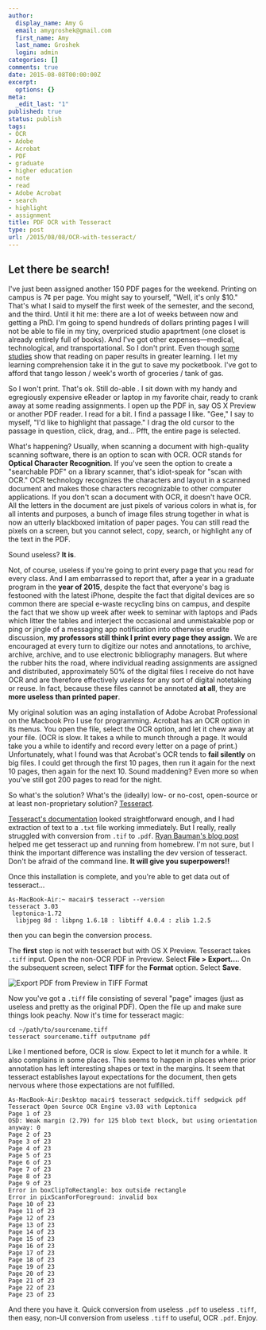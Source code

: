 ```yaml
---
author:
  display_name: Amy G
  email: amygroshek@gmail.com
  first_name: Amy
  last_name: Groshek
  login: admin
categories: []
comments: true
date: 2015-08-08T00:00:00Z
excerpt:
  options: {}
meta:
  _edit_last: "1"
published: true
status: publish
tags:
- OCR
- Adobe
- Acrobat
- PDF
- graduate
- higher education
- note
- read
- Adobe Acrobat
- search
- highlight
- assignment
title: PDF OCR with Tesseract
type: post
url: /2015/08/08/OCR-with-tesseract/
---
```


## Let there be search!

I've just been assigned another 150 PDF pages for the weekend. Printing on campus is 7&cent; per page. You might say to yourself, "Well, it's only $10." That's what I said to myself the first week of the semester, and the second, and the third. Until it hit me: there are a lot of weeks between now and getting a PhD. I'm going to spend hundreds of dollars printing pages I will not be able to file in my tiny, overpriced studio apaprtment (one closet is already entirely full of books). And I've got other expenses—medical, technological, and transportational. So I don't print. Even though [some studies](http://www.kau.se/sites/default/files/Dokument/event/2012/12/mangen_a_2013_reading_linear_texts_on_paper_ve_14552.pdf) show that reading on paper results in greater learning. I let my learning comprehension take it in the gut to save my pocketbook. I've got to afford that tango lesson / week's worth of groceries / tank of gas.

So I won't print. That's ok. Still do-able . I sit down with my handy and egregiously expensive eReader or laptop in my favorite chair, ready to crank away at some reading assignments. I open up the PDF in, say OS X Preview or another PDF reader. I read for a bit. I find a passage I like. "Gee," I say to myself, "I'd like to highlight that passage." I drag the old cursor to the passage in question, click, drag, and... Pfft, the entire page is selected.

What's happening? Usually, when scanning a document with high-quality scanning software, there is an option to scan with OCR. OCR stands for **Optical Character Recognition**. If you've seen the option to create a "searchable PDF" on a library scanner, that's idiot-speak for "scan with OCR." OCR technology recognizes the characters and layout in a scanned document and makes those characters recognizable to other computer applications. If you don't scan a document with OCR, it doesn't have OCR. All the letters in the document are just pixels of various colors in what is, for all intents and purposes, a bunch of image files strung together in what is now an utterly blackboxed imitation of paper pages. You can still read the pixels on a screen, but you cannot select, copy, search, or highlight any of the text in the PDF.

Sound useless? **It is**.

Not, of course, useless if you're going to print every page that you read for every class. And I am embarrassed to report that, after a year in a graduate program in the **year of 2015**, despite the fact that everyone's bag is festooned with the latest iPhone, despite the fact that digital devices are so common there are special e-waste recycling bins on campus, and despite the fact that we show up week after week to seminar with laptops and iPads which litter the tables and interject the occasional and unmistakable pop or ping or jingle of a messaging app notification into otherwise erudite discussion, **my professors still think I print every page they assign**. We are encouraged at every turn to digitize our notes and annotations, to archive, archive, archive, and to use electronic bibliography managers. But where the rubber hits the road, where individual reading assignments are assigned and distributed, approximately 50% of the digital files I receive do not have OCR and are therefore effectively *useless* for any sort of digital notetaking or reuse. In fact, because these files cannot be annotated **at all**, they are **more useless than printed paper**.


My original solution was an aging installation of Adobe Acrobat Professional on the Macbook Pro I use for programming. Acrobat has an OCR option in its menus. You open the file, select the OCR option, and let it chew away at your file. (OCR is slow. It takes a while to munch through a page. It would take you a while to identify and record every letter on a page of print.) Unfortunately, what I found was that Acrobat's OCR tends to **fail silently** on big files. I could get through the first 10 pages, then run it again for the next 10 pages, then again for the next 10. Sound maddening? Even more so when you've still got 200 pages to read for the night.

So what's the solution? What's the (ideally) low- or no-cost, open-source or at least non-proprietary solution? [Tesseract](https://code.google.com/p/tesseract-ocr/).

[Tesseract's documentation](https://github.com/tesseract-ocr/tesseract/blob/master/README.md) looked straightforward enough, and I had extraction of text to a `.txt` file working immediately. But I really, really struggled with conversion from `.tif` to `.pdf`. [Ryan Bauman's blog post](https://ryanfb.github.io/etc/2014/11/13/command_line_ocr_on_mac_os_x.html) helped me get tesseract up and running from homebrew. I'm not sure, but I think the important difference was installing the dev version of tesseract. Don't be afraid of the command line. **It will give you superpowers!!**

Once this installation is complete, and you're able to get data out of tesseract...

    As-MacBook-Air:~ macair$ tesseract --version
    tesseract 3.03
     leptonica-1.72
      libjpeg 8d : libpng 1.6.18 : libtiff 4.0.4 : zlib 1.2.5

then you can begin the conversion process.

The **first** step is not with tesseract but with OS X Preview. Tesseract takes `.tiff` input. Open the non-OCR PDF in Preview. Select **File > Export...**. On the subsequent screen, select **TIFF** for the **Format** option. Select **Save**.

![Export PDF from Preview in TIFF Format](/img/pdf-to-tiff.png)

Now you've got a `.tiff` file consisting of several "page" images (just as useless and pretty as the original PDF). Open the file up and make sure things look peachy. Now it's time for tesseract magic:

    cd ~/path/to/sourcename.tiff
    tesseract sourcename.tiff outputname pdf

Like I mentioned before, OCR is slow. Expect to let it munch for a while. It also complains in some places. This seems to happen in places where prior annotation has left interesting shapes or text in the margins. It seem that tesseract establishes layout expectations for the document, then gets nervous where those expectations are not fulfilled.

    As-MacBook-Air:Desktop macair$ tesseract sedgwick.tiff sedgwick pdf
    Tesseract Open Source OCR Engine v3.03 with Leptonica
    Page 1 of 23
    OSD: Weak margin (2.79) for 125 blob text block, but using orientation anyway: 0
    Page 2 of 23
    Page 3 of 23
    Page 4 of 23
    Page 5 of 23
    Page 6 of 23
    Page 7 of 23
    Page 8 of 23
    Page 9 of 23
    Error in boxClipToRectangle: box outside rectangle
    Error in pixScanForForeground: invalid box
    Page 10 of 23
    Page 11 of 23
    Page 12 of 23
    Page 13 of 23
    Page 14 of 23
    Page 15 of 23
    Page 16 of 23
    Page 17 of 23
    Page 18 of 23
    Page 19 of 23
    Page 20 of 23
    Page 21 of 23
    Page 22 of 23
    Page 23 of 23

And there you have it. Quick conversion from useless `.pdf` to useless `.tiff`, then easy, non-UI conversion from useless `.tiff` to useful, OCR `.pdf`. Enjoy.
